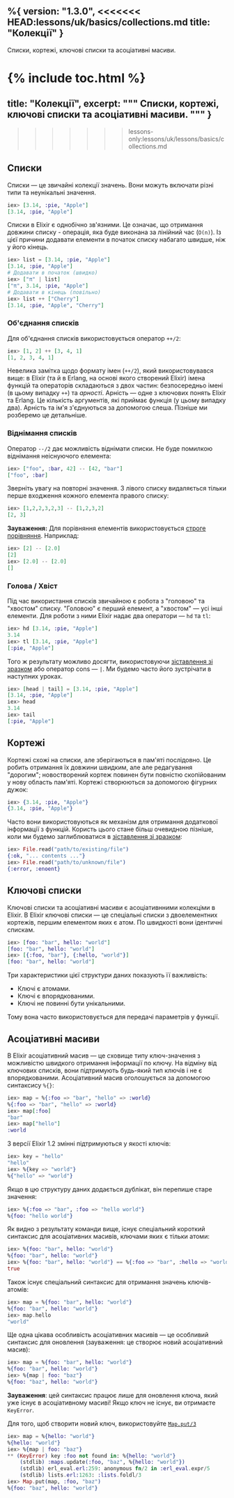 %{
  version: "1.3.0",
<<<<<<< HEAD:lessons/uk/basics/collections.md
  title: "Колекції"
}
---

Списки, кортежі, ключові списки та асоціативні масиви.

{% include toc.html %}
=======
  title: "Колекції",
  excerpt: """
  Списки, кортежі, ключові списки та асоціативні масиви.
  """
}
---
>>>>>>> lessons-only:lessons/uk/lessons/basics/collections.md

## Списки
Списки &mdash; це звичайні колекції значень. 
Вони можуть включати різні типи та неунікальні значення.

```elixir
iex> [3.14, :pie, "Apple"]
[3.14, :pie, "Apple"]
```

Списки в Elixir є однобічно зв'язними.
Це означає, що отримання довжини списку - операція, яка буде виконана за лінійний час (`O(n)`).
Із цієї причини додавати елементи в початок списку набагато швидше, ніж у його кінець.

```elixir
iex> list = [3.14, :pie, "Apple"]
[3.14, :pie, "Apple"]
# Додавати в початок (швидко)
iex> ["π" | list]
["π", 3.14, :pie, "Apple"]
# Додавати в кінець (повільно)
iex> list ++ ["Cherry"]
[3.14, :pie, "Apple", "Cherry"]
```

### Об'єднання списків

Для об'єднання списків використовується оператор `++/2`:

```elixir
iex> [1, 2] ++ [3, 4, 1]
[1, 2, 3, 4, 1]
```

Невелика замітка щодо формату імен (`++/2`), який використовувався вище: в
Elixir (та й в Erlang, на основі якого створений Elixir) імена функцій та
операторів складаються з двох частин: безпосередньо імені (в цьому випадку `++`)
та _арності_. Арність &mdash; одне з ключових понять Elixir та Erlang. Це
кількість аргументів, які приймає функція (у цьому випадку два). Арність та ім'я
з'єднуються за допомогою слешa. Пізніше ми розберемо це детальніше.

### Віднімання списків

Оператор `--/2` дає можливість віднімати списки. Не буде помилкою віднімання неіснуючого елемента:

```elixir
iex> ["foo", :bar, 42] -- [42, "bar"]
["foo", :bar]
```

Зверніть увагу на повторні значення. 
З лівого списку видаляється тільки перше входження кожного елемента правого списку:

```elixir
iex> [1,2,2,3,2,3] -- [1,2,3,2]
[2, 3]
```

**Зауваження:** Для порівняння елементів використовується [строге порівняння](../basics#Порівняння). 
Наприклад:
```elixir
iex> [2] -- [2.0]
[2]
iex> [2.0] -- [2.0]
[]
```

### Голова / Хвіст

Під час використання списків звичайною є робота з "головою" та "хвостом" списку.
"Головою" є перший елемент, а "хвостом" &mdash; усі інші елементи.
Для роботи з ними Elixir надає два оператори &mdash; `hd` та `tl`:

```elixir
iex> hd [3.14, :pie, "Apple"]
3.14
iex> tl [3.14, :pie, "Apple"]
[:pie, "Apple"]
```

Того ж результату можливо досягти, використовуючи [зіставлення зі зразком](../pattern-matching/) 
aбо оператор cons &mdash; `|`. Ми будемо часто його зустрічати в наступних уроках.

```elixir
iex> [head | tail] = [3.14, :pie, "Apple"]
[3.14, :pie, "Apple"]
iex> head
3.14
iex> tail
[:pie, "Apple"]
```

## Кортежі

Кортежі схожі на списки, але зберігаються в пам'яті послідовно.
Це робить отримання їх довжини швидким, але але редагування "дорогим";
новостворений кортеж повинен бути повністю cкопійованим у нову область пам'яті.
Кортежі створюються за допомогою фігурних дужок:

```elixir
iex> {3.14, :pie, "Apple"}
{3.14, :pie, "Apple"}
```

Часто вони використовуються як механізм для отримання додаткової інформації з функцій. 
Користь цього стане більш очевидною пізніше, коли ми будемо заглиблюватися в 
[зіставлення зі зразком](../pattern-matching/):

```elixir
iex> File.read("path/to/existing/file")
{:ok, "... contents ..."}
iex> File.read("path/to/unknown/file")
{:error, :enoent}
```

## Ключові списки

Ключові списки та асоціативні масиви є асоціативнними колекціми в Elixir.
В Elixir ключові списки &mdash; це спеціальні списки з двоелементних кортежів, 
першим елементом яких є атом. По швидкості вони ідентичні спискам.

```elixir
iex> [foo: "bar", hello: "world"]
[foo: "bar", hello: "world"]
iex> [{:foo, "bar"}, {:hello, "world"}]
[foo: "bar", hello: "world"]
```

Три характеристики цієї структури даних показують її важливість:

+ Ключі є атомами.
+ Ключі є впорядкованими.
+ Ключі не повинні бути унікальними.

Тому вона часто використовується для передачі параметрів у функції.

## Асоціативні масиви

В Elixir асоціативний масив &mdash; це сховище типу ключ-значення з можливістю швидкого отримання 
інформації по ключу. На відміну від ключових списків, вони підтримують будь-який тип ключів і не є 
впорядкованими. Асоціативний масив оголошується за допомогою синтаксису `%{}`:

```elixir
iex> map = %{:foo => "bar", "hello" => :world}
%{:foo => "bar", "hello" => :world}
iex> map[:foo]
"bar"
iex> map["hello"]
:world
```

З версії Elixir 1.2 змінні підтримуються у якості ключів:

```elixir
iex> key = "hello"
"hello"
iex> %{key => "world"}
%{"hello" => "world"}
```

Якщо в цю структуру даних додається дублікат, він перепише старе значення:

```elixir
iex> %{:foo => "bar", :foo => "hello world"}
%{foo: "hello world"}
```

Як видно з результату команди вище, існує спеціальний короткий синтаксис для асоціативних масивів, 
ключами яких є тільки атоми:

```elixir
iex> %{foo: "bar", hello: "world"}
%{foo: "bar", hello: "world"}
iex> %{foo: "bar", hello: "world"} == %{:foo => "bar", :hello => "world"}
true
```

Також існує спеціальний синтаксис для отримання значень ключів-атомів:

```elixir
iex> map = %{foo: "bar", hello: "world"}
%{foo: "bar", hello: "world"}
iex> map.hello
"world"
```

Ще одна цікава особливість асоціативних масивів &mdash; це особливий синтаксис для оновлення 
(зауваження: це створює новий асоціативний масив):

```elixir
iex> map = %{foo: "bar", hello: "world"}
%{foo: "bar", hello: "world"}
iex> %{map | foo: "baz"}
%{foo: "baz", hello: "world"}
```

**Зауваження**: цей синтаксис працює лише для оновлення ключа, який уже існує в асоціативному 
масиві! Якщо ключ не існує, ви отримаєте `KeyError`.

Для того, щоб створити новий ключ, використовуйте [`Map.put/3`](https://hexdocs.pm/elixir/Map.html#put/3)

```elixir
iex> map = %{hello: "world"}
%{hello: "world"}
iex> %{map | foo: "baz"}
** (KeyError) key :foo not found in: %{hello: "world"}
    (stdlib) :maps.update(:foo, "baz", %{hello: "world"})
    (stdlib) erl_eval.erl:259: anonymous fn/2 in :erl_eval.expr/5
    (stdlib) lists.erl:1263: :lists.foldl/3
iex> Map.put(map, :foo, "baz")
%{foo: "baz", hello: "world"}
```
